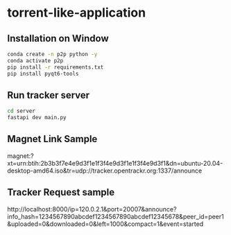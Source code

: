 # torrent-like-application

## Installation on Window

```bash
conda create -n p2p python -y
conda activate p2p
pip install -r requirements.txt
pip install pyqt6-tools
```

## Run tracker server

```bash
cd server
fastapi dev main.py
```

## Magnet Link Sample

magnet:?xt=urn:btih:2b3b3f7e4e9d3f1e1f3f4e9d3f1e1f3f4e9d3f1&dn=ubuntu-20.04-desktop-amd64.iso&tr=udp://tracker.opentrackr.org:1337/announce

## Tracker Request sample

http://localhost:8000/ip=120.0.2.1&port=20007&announce?info_hash=1234567890abcdef1234567890abcdef12345678&peer_id=peer1&uploaded=0&downloaded=0&left=1000&compact=1&event=started
